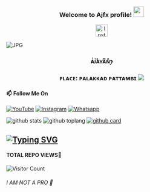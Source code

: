 
<h3 align="center">
    Welcome to Ajfx profile!
  <img src="https://media.giphy.com/media/hvRJCLFzcasrR4ia7z/giphy.gif" width="28">
</h3>

<!-- Social icons section -->
<p align="center">
  <a href="https://instagram.com/_aj_fx._?utm_medium=copy_link"><img width="32px" alt="Instagram" title="Instagram" src="https://i.imgur.com/iUAvnLv.jpeg"/></a>
</p>
<img align="center" fit="fill" alt="JPG" src="https://i.imgur.com/zMa7aL8.jpeg" />
 
<h3 align="center">
 ᴀͥᴊͭᴀᷤʏᴀͫɴͤꫂ⁩
<h3 align="center">
ᴘʟᴀᴄᴇ: ᴘᴀʟᴀᴋᴋᴀᴅ ᴘᴀᴛᴛᴀᴍʙɪ

<img src="https://komarev.com/ghpvc/?username=Aj-fx-Aj-fx&label=Profile%20views&color=ff69b4&label=Profile+Views&style=plastic">

#### 📫 Follow Me On

<a href="https://youtu.be/AGk2F4uORtc/" target="_blank"><img src="https://img.shields.io/badge/YouTube-%231877F2.svg?&style=flat-square&logo=YouTube&logoColor=white" alt="YouTube"></a>
<a href="https://instagram.com/_aj_fx._?utm_medium=copy_link" target="_blank"><img src="https://img.shields.io/badge/Instagram-%23E4405F.svg?&style=flat-square&logo=instagram&logoColor=white" alt="Instagram"></a>
<a href="https://wa.me/91" target="_blank"><img src="https://img.shields.io/badge/Whatsapp-%808080.svg?&style=flat-square&logo=Whatsapp&logoColor=white" alt="Whatsapp"></a>

![github stats](https://github-readme-stats.vercel.app/api?username=Aj-fx&show_icons=true&theme=radical)
![github toplang](https://github-readme-stats.vercel.app/api/top-langs/?username=Aj-fx&layout=compact&theme=nightowl)
[![github card](https://github-readme-stats.vercel.app/api/pin/?username=Aj-fx&repo=Kaztro_ser&theme=dark)](https://github.com/Aj-fx/Kaztro_ser)


## [![Typing SVG](https://readme-typing-svg.herokuapp.com?font=Lemon+milk&color=F7000&lines=𝗪𝗘𝗟𝗖𝗢𝗠𝗘+𝗧𝗢+𝗔𝗝+𝗙𝗫+𝗣𝗥𝗢𝗙𝗜𝗟𝗘)](https://git.io/typing-svg)
#### TOTAL REPO VIEWS📍
![Visitor Count](https://profile-counter.glitch.me/Aj-fx/count.svg)

###### I AM NOT A PRO 🍁
